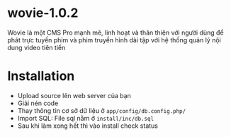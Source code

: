 # wovie-1.0.2
Wovie là một CMS Pro mạnh mẽ, linh hoạt và thân thiện với người dùng để phát trực tuyến phim và phim truyền hình dài tập với hệ thống quản lý nội dung video tiên tiến

# Installation
* Upload source lên web server của bạn
* Giải nén code
* Thay thông tin cơ sở dữ liệu ở ```app/config/db.config.php/```
* Import SQL: File sql nằm ở ```install/inc/db.sql```
* Sau khi làm xong hết thì vào install check status

